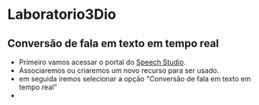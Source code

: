 # Laboratorio3Dio

## Conversão de fala em texto em tempo real
- Primeiro vamos acessar o portal do [Speech Studio](https://speech.microsoft.com).
- Associaremos ou criaremos um novo recurso para ser usado.
- em seguida iremos selecionar a opção "Conversão de fala em texto em tempo real"
- 
